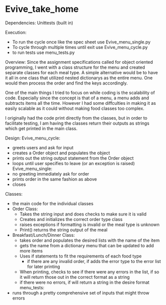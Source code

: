# Evive_take_home

Dependencies:
Unittests (built in)

Execution:
- To run the cycle once like the spec sheet use Evive_menu_single.py
- To cycle through multiple times until exit use Evive_menu_cycle.py
- to run tests use menu_tests.py


Overview:
Since the assignment specifications called for object oriented programming, I went with a class structure for the menu and created separate classes for each meal type.
A simple alternative would be to have it all in one class that utilized nested dictionarys as the entire menu. One would then process the order and find the keys accordingly. 

One of the main things I tried to focus on while coding is the scalability of code. Especially since the concept is that of a menu, a menu adds and subtracts items all the time. However I had some diffculties in making it as easily scalable as it could without making food classes too complex. 

I originally had the code print directly from the classes, but in order to facilitate testing, I am having the classes return their outputs as strings which get printed in the main class. 

Design:
Evive_menu_cycle: 
- greets users and ask for input
- creates a Order object and populates the object
- prints out the string output statement from the Order object
- loops until user specifies to leave (or an exception is raised)
Evive_menu_single:
- no greeting immediately ask for order
- prints order in the same fashion as above
- closes

Classes:
- the main code for the individual classes
- Order Class:
    - Takes the string input and does checks to make sure it is valid
    - Creates and initializes the correct order type class
    - raises exceptions if formatting is invalid or the meal type is unknown
    - Print() returns the string output of the meal
- Breakfast/Lunch/Dinner Class:
    - takes order and populates the desired lists with the name of the item
    - gets the name from a dictionary menu that can be updated to add more items
    - Uses if statements to fit the requirements of each food type
        - if there are any invalid order, if adds the error type to the error list for later printing
    - When printing, checks to see if there were any errors in the list, if so it will return those out in the correct format as a string
    - if there were no errors, if will return a string in the desire format
menu_tests:
- runs through a pretty comprehensive set of inputs that might throw errors